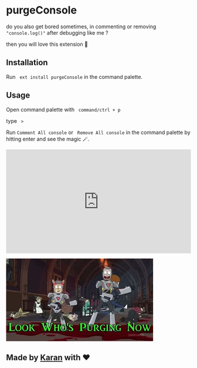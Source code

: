 # purgeConsole

do you also get bored sometimes, in commenting or removing ``` "console.log()"``` after debugging like me ? 

then you will love this extension 💝

## Installation  

Run ``` ext install purgeConsole```  in the command palette.

## Usage 

Open command palette with ``` command/ctrl + p```

type ``` >``` 

Run ``` Comment All console ``` or ``` Remove All console``` in the command palette by hitting enter and see the magic 🪄.

<div style="position: relative; padding-bottom: 56.162246489859605%; height: 0;">

<iframe src="https://www.loom.com/embed/9588c1ba6d844ff0a2f970f2d000fbfe" frameborder="0" webkitallowfullscreen mozallowfullscreen allowfullscreen style="position: absolute; top: 0; left: 0; width: 100%; height: 100%;">
</iframe>
</div>

![img](img/look%20who%20is%20purging.png)

## Made by [Karan](https://twitter.com/KaranJanthe) with ❤️

